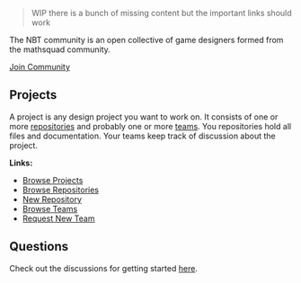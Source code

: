 > WIP there is a bunch of missing content but the important links should work

The NBT community is an open collective of game designers formed from the mathsquad community. 

[Join Community](https://github.com/non-binary-trees/non-binary-trees.github.io/issues/new?assignees=&labels=&template=i-want-to-join-the-nbt-community.md&title=I+want+to+join+the+NBT+Community+%F0%9F%94%A5%F0%9F%94%A5%F0%9F%94%A5)

## Projects

A project is any design project you want to work on. It consists of one or more [repositories](https://help.github.com/articles/github-glossary/#repository) and probably one or more [teams](https://help.github.com/articles/github-glossary/#teams). You repositories hold all files and documentation. Your teams keep track of discussion about the project.

**Links:**
* [Browse Projects](https://github.com/orgs/non-binary-trees/teams/the-forest/teams)
* [Browse Repositories](https://github.com/non-binary-trees)
* [New Repository](https://github.com/organizations/non-binary-trees/repositories/new)
* [Browse Teams](https://github.com/orgs/non-binary-trees/teams/)
* [Request New Team](https://github.com/non-binary-trees/non-binary-trees.github.io/issues/new?assignees=&labels=&template=new-team-request.md&title=New+Team+Request)

## Questions

Check out the discussions for getting started [here](https://github.com/orgs/non-binary-trees/teams/forest-rangers).
